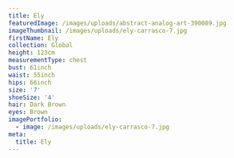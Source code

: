 ```yaml
---
title: Ely
featuredImage: /images/uploads/abstract-analog-art-390089.jpg
imageThumbnail: /images/uploads/ely-carrasco-7.jpg
firstName: Ely
collection: Global
height: 123cm
measurementType: chest
bust: 61inch
waist: 55inch
hips: 66inch
size: '7'
shoeSize: '4'
hair: Dark Brown
eyes: Brown
imagePortfolio:
  - image: /images/uploads/ely-carrasco-7.jpg
meta:
  title: Ely
---
```


